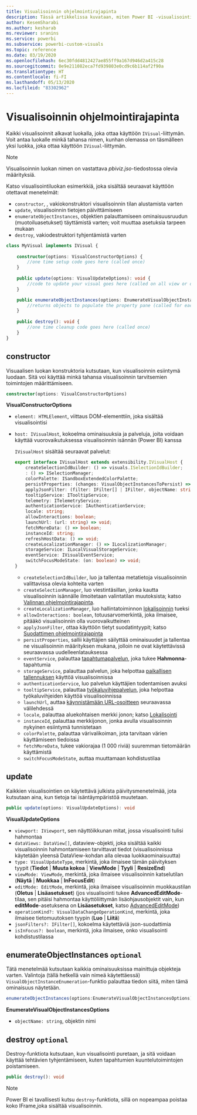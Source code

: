 ```yaml
---
title: Visualisoinnin ohjelmointirajapinta
description: Tässä artikkelissa kuvataan, miten Power BI -visualisointien IVisual-ohjelmointirajapintaa käytetään
author: KesemSharabi
ms.author: kesharab
ms.reviewer: sranins
ms.service: powerbi
ms.subservice: powerbi-custom-visuals
ms.topic: reference
ms.date: 03/19/2020
ms.openlocfilehash: 6ec30fdd4812427ae855ff9a167d946d2a415c28
ms.sourcegitcommit: 0e9e211082eca7fd939803e0cd9c6b114af2f90a
ms.translationtype: HT
ms.contentlocale: fi-FI
ms.lasthandoff: 05/13/2020
ms.locfileid: "83302962"
---
```

# <a name="visual-api"></a>Visualisoinnin ohjelmointirajapinta
Kaikki visualisoinnit alkavat luokalla, joka ottaa käyttöön `IVisual`-liittymän. Voit antaa luokalle minkä tahansa nimen, kunhan olemassa on täsmälleen yksi luokka, joka ottaa käyttöön `IVisual`-liittymän.

> [!NOTE]
> Visualisoinnin luokan nimen on vastattava *pbiviz.jso*-tiedostossa olevia määrityksiä.

Katso visualisointiluokan esimerkkiä, joka sisältää seuraavat käyttöön otettavat menetelmät:

* `constructor`, , vakiokonstruktori visualisoinnin tilan alustamista varten
* `update`, visualisoinnin tietojen päivittämiseen
* `enumerateObjectInstances`, objektien palauttamiseen ominaisuusruudun (muotoiluasetukset) täyttämistä varten; voit muuttaa asetuksia tarpeen mukaan
* `destroy`, vakiodestruktori tyhjentämistä varten

```typescript
class MyVisual implements IVisual {
    
    constructor(options: VisualConstructorOptions) {
        //one time setup code goes here (called once)
    }
    
    public update(options: VisualUpdateOptions): void {
        //code to update your visual goes here (called on all view or data changes)
    }

    public enumerateObjectInstances(options: EnumerateVisualObjectInstancesOptions): VisualObjectInstanceEnumeration {
        //returns objects to populate the property pane (called for each object defined in capabilities)
    }
    
    public destroy(): void {
        //one time cleanup code goes here (called once)
    }
}
```

## <a name="constructor"></a>constructor

Visuaalisen luokan konstruktoria kutsutaan, kun visualisoinnin esiintymä luodaan. Sitä voi käyttää minkä tahansa visualisoinnin tarvitsemien toimintojen määrittämiseen.

```typescript
constructor(options: VisualConstructorOptions)
```

**VisualConstructorOptions**

* `element: HTMLElement`, viittaus DOM-elementtiin, joka sisältää visualisointisi
* `host: IVisualHost`, kokoelma ominaisuuksia ja palveluja, joita voidaan käyttää vuorovaikutuksessa visualisoinnin isännän (Power BI) kanssa

   `IVisualHost` sisältää seuraavat palvelut:

   ```typescript
   export interface IVisualHost extends extensibility.IVisualHost {
       createSelectionIdBuilder: () => visuals.ISelectionIdBuilder;
       : () => ISelectionManager;
       colorPalette: ISandboxExtendedColorPalette;
       persistProperties: (changes: VisualObjectInstancesToPersist) => void;
       applyJsonFilter: (filter: IFilter[] | IFilter, objectName: string, propertyName: string, action: FilterAction) => void;
       tooltipService: ITooltipService;
       telemetry: ITelemetryService;
       authenticationService: IAuthenticationService;
       locale: string;
       allowInteractions: boolean;
       launchUrl: (url: string) => void;
       fetchMoreData: () => boolean;
       instanceId: string;
       refreshHostData: () => void;
       createLocalizationManager: () => ILocalizationManager;
       storageService: ILocalVisualStorageService;
       eventService: IVisualEventService;
       switchFocusModeState: (on: boolean) => void;
   }
   ```
   * `createSelectionIdBuilder`, luo ja tallentaa metatietoja visualisoinnin valittavissa olevia kohteita varten
   * `createSelectionManager`, luo viestintäsillan, jonka kautta visualisoinnin isännälle ilmoitetaan valintatilan muutoksista; katso [Valinnan ohjelmointirajapinta](./selection-api.md).
   * `createLocalizationManager`, luo hallintatoiminnon [lokalisoinnin](./localization.md) tueksi
   * `allowInteractions: boolean`, totuusarvomerkintä, joka ilmaisee, pitääkö visualisoinnin olla vuorovaikutteinen
   * `applyJsonFilter`, ottaa käyttöön tietyt suodatintyypit; katso [Suodattimen ohjelmointirajapinta](./filter-api.md)
   * `persistProperties`, sallii käyttäjien säilyttää ominaisuudet ja tallentaa ne visualisoinnin määrityksen mukana, jolloin ne ovat käytettävissä seuraavassa uudelleenlatauksessa
   * `eventService`, palauttaa [tapahtumapalvelun](./event-service.md), joka tukee **Hahmonna**-tapahtumia
   * `storageService`, palauttaa palvelun, joka helpottaa [paikallisen tallennuksen](./local-storage.md) käyttöä visualisoinnissa
   * `authenticationService`, luo palvelun käyttäjien todentamisen avuksi
   * `tooltipService`, palauttaa [työkaluvihjepalvelun](./add-tooltips.md), joka helpottaa työkaluvihjeiden käyttöä visualisoinnissa
   * `launchUrl`, auttaa [käynnistämään URL-osoitteen](./launch-url.md) seuraavassa välilehdessä
   * `locale`, palauttaa aluekohtaisen merkki jonon; katso [Lokalisointi](./localization.md)
   * `instanceId`, palauttaa merkkijonon, jonka avulla visualisoinnin nykyinen esiintymä tunnistetaan
   * `colorPalette`, palauttaa värivalikoiman, jota tarvitaan värien käyttämiseen tiedoissa
   * `fetchMoreData`, tukee vakiorajaa (1 000 riviä) suuremman tietomäärän käyttämistä
   * `switchFocusModeState`, auttaa muuttamaan kohdistustilaa

## <a name="update"></a>update

Kaikkien visualisointien on käytettävä julkista päivitysmenetelmää, jota kutsutaan aina, kun tietoja tai isäntäympäristöä muutetaan.

```typescript
public update(options: VisualUpdateOptions): void
```

**VisualUpdateOptions**

* `viewport: IViewport`, sen näyttöikkunan mitat, jossa visualisointi tulisi hahmontaa
* `dataViews: DataView[]`, dataview-objekti, joka sisältää kaikki visualisoinnin hahmontamiseen tarvittavat tiedot (visualisoinnissa käytetään yleensä DataView-kohdan alla olevaa luokkaominaisuutta)
* `type: VisualUpdateType`, merkintä, joka ilmaisee tämän päivityksen tyypit (**Tiedot** | **Muuta kokoa** | **ViewMode** | **Tyyli** | **ResizeEnd**)
* `viewMode: ViewMode`, merkintä, joka ilmaisee visualisoinnin katselutilan (**Näytä** | **Muokkaa** | **InFocusEdit**)
* `editMode: EditMode`, merkintä, joka ilmaisee visualisoinnin muokkaustilan (**Oletus** | **Lisäasetukset**) (jos visualisointi tukee **AdvancedEditMode**-tilaa, sen pitäisi hahmontaa käyttöliittymän lisäohjausobjektit vain, kun **editMode**-asetuksena on **Lisäasetukset**, katso [AdvancedEditMode](./advanced-edit-mode.md))
* `operationKind?: VisualDataChangeOperationKind`, merkintä, joka ilmaisee tietomuutoksen tyypin (**Luo** | **Liitä**)
* `jsonFilters?: IFilter[]`, kokoelma käytettäviä json-suodattimia
* `isInFocus?: boolean`, merkintä, joka ilmaisee, onko visualisointi kohdistustilassa
    
## <a name="enumerateobjectinstances-optional"></a>enumerateObjectInstances `optional`

Tätä menetelmää kutsutaan kaikkia ominaisuuksissa mainittuja objekteja varten. Valintoja (tällä hetkellä vain nimeä käytettäessä) `VisualObjectInstanceEnumeration`-funktio palauttaa tiedon siitä, miten tämä ominaisuus näytetään.

```typescript
enumerateObjectInstances(options:EnumerateVisualObjectInstancesOptions):VisualObjectInstanceEnumeration
```

**EnumerateVisualObjectInstancesOptions**

* `objectName: string`, objektin nimi

## <a name="destroy-optional"></a>destroy `optional`

Destroy-funktiota kutsutaan, kun visualisointi puretaan, ja sitä voidaan käyttää tehtävien tyhjentämiseen, kuten tapahtumien kuuntelutoimintojen poistamiseen.

``` typescript
public destroy(): void
```

> [!Note]
> Power BI ei tavallisesti kutsu `destroy`-funktiota, sillä on nopeampaa poistaa koko IFrame,joka sisältää visualisoinnin.
